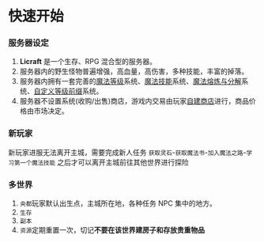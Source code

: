# 快速开始

### 服务器设定
1. **Licraft** 是一个生存、RPG 混合型的服务器。
2. 服务器内的野生怪物普遍增强，高血量，高伤害，多种技能，丰富的掉落。
3. 服务器内拥有一套完善的[魔法等级]()系统、[魔法技能]()系统、[魔法熔炼与分解]()系统、[自定义等级前缀]()系统。
4. 服务器不设置系统(收购/出售)商店，游戏内交易由玩家[自建商店](/tutorial/qs)进行，商品价格由市场决定。

### 新玩家
新玩家进服无法离开主城，需要完成新人任务 `获取灵石`-`获取魔法书`-`加入魔法之路`-`学习第一个魔法技能` 之后才可以离开主城前往其他世界进行探险

### 多世界
1. `央都`玩家默认出生点，主城所在地，各种任务 NPC 集中的地方。
2. `生存`
3. `副本`
4. `资源`定期重置一次，切记**不要在该世界建房子和存放贵重物品**
